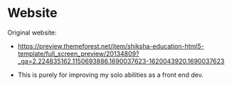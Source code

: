 # Website
Original website: 
- https://preview.themeforest.net/item/shiksha-education-html5-template/full_screen_preview/20134809?_ga=2.224835162.1150693886.1690037623-1620043920.1690037623


- This is purely for improving my solo abilities as a front end dev.
                             
